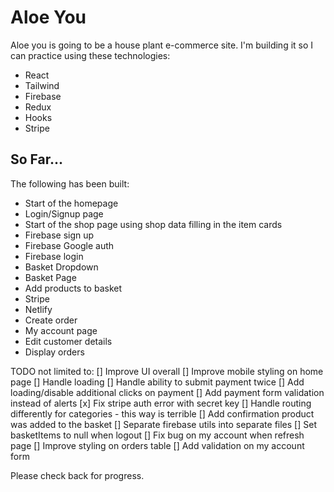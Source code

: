 # Aloe You

Aloe you is going to be a house plant e-commerce site. I'm building it so I can practice using these technologies:

- React
- Tailwind
- Firebase
- Redux
- Hooks
- Stripe

## So Far...

The following has been built:

- Start of the homepage
- Login/Signup page
- Start of the shop page using shop data filling in the item cards
- Firebase sign up
- Firebase Google auth
- Firebase login
- Basket Dropdown
- Basket Page
- Add products to basket
- Stripe
- Netlify
- Create order
- My account page
- Edit customer details
- Display orders

TODO not limited to:
[] Improve UI overall
[] Improve mobile styling on home page
[] Handle loading
[] Handle ability to submit payment twice
[] Add loading/disable additional clicks on payment
[] Add payment form validation instead of alerts
[x] Fix stripe auth error with secret key
[] Handle routing differently for categories - this way is terrible
[] Add confirmation product was added to the basket
[] Separate firebase utils into separate files
[] Set basketItems to null when logout
[] Fix bug on my account when refresh page
[] Improve styling on orders table
[] Add validation on my account form


Please check back for progress.
